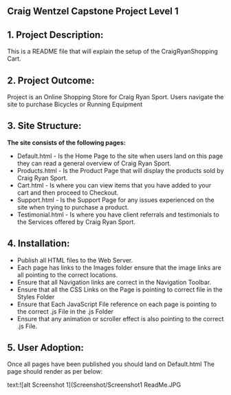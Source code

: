 ## Craig Wentzel Capstone Project Level 1

<a name ="description"></a>
## 1. Project Description:

This is a README file that will explain the setup of the CraigRyanShopping Cart.

<a name ="outcome"></a>
## 2. Project Outcome:
Project is an Online Shopping Store for Craig Ryan Sport.
Users navigate the site to purchase Bicycles or Running Equipment

<a name ="structure"></a>
## 3. Site Structure:

**The site consists of the following pages:**

*  Default.html - Is the Home Page to the site when users land on this page they can read a general overview of Craig Ryan Sport.
*  Products.html - Is the Product Page that will display the products sold by Craig Ryan Sport.
*  Cart.html - Is where you can view items that you have added to your cart and then proceed to Checkout.
*  Support.html - Is the Support Page for any issues experienced on the site when trying to purchase a product.
*  Testimonial.html - Is where you have client referrals and testimonials to the Services offered by Craig Ryan Sport.

<a name ="install"></a>
## 4. Installation:

*  Publish all HTML files to the Web Server.
*  Each page has links to the Images folder ensure that the image links are all pointing to the correct locations.
*  Ensure that all Navigation links are correct in the Navigation Toolbar.
*  Ensure that all the CSS Links on the Page is pointing to correct file in the Styles Folder 
*  Ensure that Each JavaScript File reference on each page is pointing to the correct .js File in the .js Folder
*  Ensure that any animation or scroller effect is also pointing to the correct .js File.

<a name ="iuser"></a>

## 5. User Adoption: 

Once all pages have been published you should land on Default.html
The page should render as per below:

text:![alt Screenshot 1](Screenshot/Screenshot1 ReadMe.JPG





         
         

